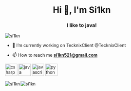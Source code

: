 <h1 align="center">Hi 👋, I'm Si1kn</h1>
<h3 align="center">I like to java!</h3>

<p align="left"> <img src="https://komarev.com/ghpvc/?username=si1kn" alt="si1kn" /> </p>

- 🔭 I’m currently working on TecknixClient @TecknixClient

- 📫 How to reach me **si1kn521@gmail.com**

<p align="left"><img src="https://devicons.github.io/devicon/devicon.git/icons/csharp/csharp-original.svg" alt="csharp" width="40" height="40"/> <img src="https://devicons.github.io/devicon/devicon.git/icons/java/java-original-wordmark.svg" alt="java" width="40" height="40"/> <img src="https://devicons.github.io/devicon/devicon.git/icons/javascript/javascript-original.svg" alt="javascript" width="40" height="40"/> <img src="https://devicons.github.io/devicon/devicon.git/icons/python/python-original.svg" alt="python" width="40" height="40"/></p><img align="left" src="https://github-readme-stats.vercel.app/api/top-langs/?username=si1kn&layout=compact&hide=html" alt="si1kn" />

<img align="center" src="https://github-readme-stats.vercel.app/api?username=si1kn&show_icons=true" alt="si1kn" />

